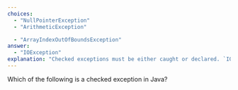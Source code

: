 ```yaml
---
choices:
  - "NullPointerException"
  - "ArithmeticException"

  - "ArrayIndexOutOfBoundsException"
answer:
  - "IOException"
explanation: "Checked exceptions must be either caught or declared. `IOException` is a classic example."
---
```


Which of the following is a checked exception in Java?
